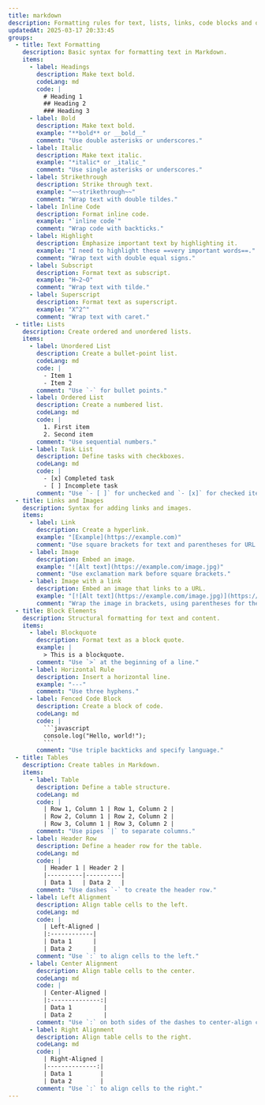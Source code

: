 ```yaml
---
title: markdown
description: Formatting rules for text, lists, links, code blocks and other Markdown elements.
updatedAt: 2025-03-17 20:33:45
groups:
  - title: Text Formatting
    description: Basic syntax for formatting text in Markdown.
    items:
      - label: Headings
        description: Make text bold.
        codeLang: md
        code: |
          # Heading 1
          ## Heading 2
          ### Heading 3
      - label: Bold
        description: Make text bold.
        example: "**bold** or __bold__"
        comment: "Use double asterisks or underscores."
      - label: Italic
        description: Make text italic.
        example: "*italic* or _italic_"
        comment: "Use single asterisks or underscores."
      - label: Strikethrough
        description: Strike through text.
        example: "~~strikethrough~~"
        comment: "Wrap text with double tildes."
      - label: Inline Code
        description: Format inline code.
        example: "`inline code`"
        comment: "Wrap code with backticks."
      - label: Highlight
        description: Emphasize important text by highlighting it.
        example: "I need to highlight these ==very important words==."
        comment: "Wrap text with double equal signs."
      - label: Subscript
        description: Format text as subscript.
        example: "H~2~O"
        comment: "Wrap text with tilde."
      - label: Superscript
        description: Format text as superscript.
        example: "X^2^"
        comment: "Wrap text with caret."
  - title: Lists
    description: Create ordered and unordered lists.
    items:
      - label: Unordered List
        description: Create a bullet-point list.
        codeLang: md
        code: |
          - Item 1
          - Item 2
        comment: "Use `-` for bullet points."
      - label: Ordered List
        description: Create a numbered list.
        codeLang: md
        code: |
          1. First item
          2. Second item
        comment: "Use sequential numbers."
      - label: Task List
        description: Define tasks with checkboxes.
        codeLang: md
        code: |
          - [x] Completed task
          - [ ] Incomplete task
        comment: "Use `- [ ]` for unchecked and `- [x]` for checked items."
  - title: Links and Images
    description: Syntax for adding links and images.
    items:
      - label: Link
        description: Create a hyperlink.
        example: "[Example](https://example.com)"
        comment: "Use square brackets for text and parentheses for URL."
      - label: Image
        description: Embed an image.
        example: "![Alt text](https://example.com/image.jpg)"
        comment: "Use exclamation mark before square brackets."
      - label: Image with a link
        description: Embed an image that links to a URL.
        example: "[![Alt text](https://example.com/image.jpg)](https://example.com)"
        comment: "Wrap the image in brackets, using parentheses for the link URL."
  - title: Block Elements
    description: Structural formatting for text and content.
    items:
      - label: Blockquote
        description: Format text as a block quote.
        example: |
          > This is a blockquote.
        comment: "Use `>` at the beginning of a line."
      - label: Horizontal Rule
        description: Insert a horizontal line.
        example: "---"
        comment: "Use three hyphens."
      - label: Fenced Code Block
        description: Create a block of code.
        codeLang: md
        code: |
          ```javascript
          console.log("Hello, world!");
          ```
        comment: "Use triple backticks and specify language."
  - title: Tables
    description: Create tables in Markdown.
    items:
      - label: Table
        description: Define a table structure.
        codeLang: md
        code: |
          | Row 1, Column 1 | Row 1, Column 2 |
          | Row 2, Column 1 | Row 2, Column 2 |
          | Row 3, Column 1 | Row 3, Column 2 |
        comment: "Use pipes `|` to separate columns."
      - label: Header Row
        description: Define a header row for the table.
        codeLang: md
        code: |
          | Header 1 | Header 2 |
          |----------|----------|
          | Data 1   | Data 2   |
        comment: "Use dashes `-` to create the header row."
      - label: Left Alignment
        description: Align table cells to the left.
        codeLang: md
        code: |
          | Left-Aligned |
          |:------------|
          | Data 1      |
          | Data 2      |
        comment: "Use `:` to align cells to the left."
      - label: Center Alignment
        description: Align table cells to the center.
        codeLang: md
        code: |
          | Center-Aligned |
          |:--------------:|
          | Data 1         |
          | Data 2         |
        comment: "Use `:` on both sides of the dashes to center-align cells."
      - label: Right Alignment
        description: Align table cells to the right.
        codeLang: md
        code: |
          | Right-Aligned |
          |--------------:|
          | Data 1        |
          | Data 2        |
        comment: "Use `:` to align cells to the right."
---
```

